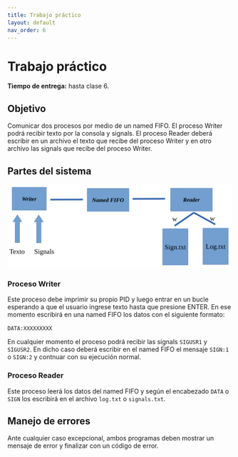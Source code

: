 ```yaml
---
title: Trabajo práctico
layout: default
nav_order: 6
---
```


# Trabajo práctico

**Tiempo de entrega:** hasta clase 6.

## Objetivo

Comunicar dos procesos por medio de un named FIFO. El proceso Writer podrá
recibir texto por la consola y signals. El proceso Reader deberá escribir en un
archivo el texto que recibe del proceso Writer y en otro archivo las signals
que recibe del proceso Writer.

## Partes del sistema

![](/assets/tp-diagrama.png)

### Proceso Writer

Este proceso debe imprimir su propio PID y luego entrar en un bucle esperando a
que el usuario ingrese texto hasta que presione ENTER. En ese momento escribirá
en una named FIFO los datos con el siguiente formato:

```
DATA:XXXXXXXXX
```

En cualquier momento el proceso podrá recibir las signals `SIGUSR1` y
`SIGUSR2`. En dicho caso deberá escribir en el named FIFO el mensaje `SIGN:1` o
`SIGN:2` y contnuar con su ejecución normal.

### Proceso Reader

Este proceso leerá los datos del named FIFO y según el encabezado `DATA` o
`SIGN` los escribirá en el archivo `log.txt` o `signals.txt`.

## Manejo de errores

Ante cualquier caso excepcional, ambos programas deben mostrar un mensaje de
error y finalizar con un código de error.
